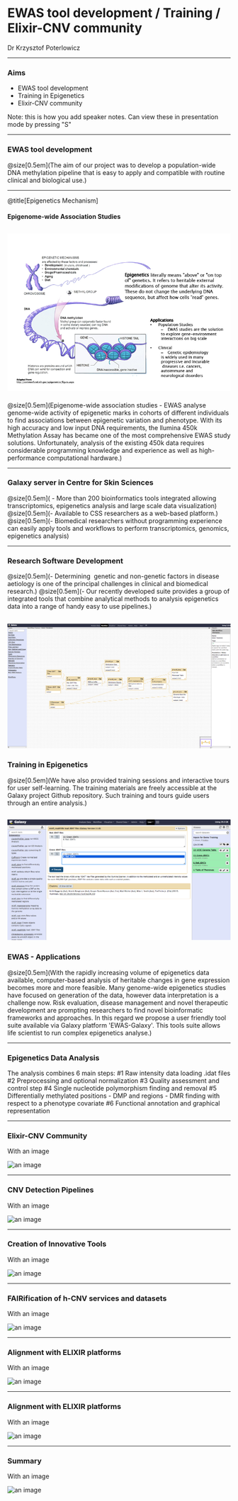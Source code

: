# EWAS tool development / Training / Elixir-CNV community

Dr Krzysztof Poterlowicz <!-- .element: class="whitetext" -->

---

### Aims

- EWAS tool development
- Training in Epigenetics
- Elixir-CNV community

Note:
this is how you add speaker notes. Can view these in presentation mode by pressing "S"

---

### EWAS tool development

@size[0.5em](The aim of our project was to develop a population-wide DNA methylation pipeline that is easy to apply and compatible with routine clinical and biological use.)

---
@title[Epigenetics Mechanism]


#### Epigenome-wide Association Studies

![ewas](EWAS_Elixir_CNV/images/epigenetics.jpg)
---

@size[0.5em](Epigenome-wide association studies - EWAS analyse genome-wide activity of epigenetic marks in cohorts of different individuals to find associations between epigenetic variation and phenotype. With its high accuracy and low input DNA requirements, the llumina 450k Methylation Assay has became one of the most comprehensive EWAS study solutions. Unfortunately, analysis of the existing 450k data requires considerable programming knowledge and experience as well as high-performance computational hardware.)

---

### Galaxy server in Centre for Skin Sciences
@size[0.5em]( - More than 200 bioinformatics tools integrated allowing transcriptomics, epigenetics analysis and large scale data visualization)
@size[0.5em](- Available to CSS researchers as a web-based platform.)
@size[0.5em](- Biomedical researchers without programming experience can easily apply tools and workflows to perform transcriptomics, genomics, epigenetics analysis)

---

### Research Software Development
@size[0.5em](- Determining  genetic and non-genetic factors in disease aetiology is one of the principal challenges in clinical and biomedical research.)
@size[0.5em](- Our recently developed suite provides a group of integrated tools that combine analytical methods to analysis epigenetics data into a range of handy easy to use pipelines.)

![workflow](EWAS_Elixir_CNV/images/workflow.png)
---

### Training in Epigenetics

@size[0.5em](We have also provided training sessions and interactive tours for user self-learning. The training materials are freely accessible at the Galaxy project Github repository. Such training and tours guide users through an entire analysis.)

![an image](EWAS_Elixir_CNV/images/load.png)
---

### EWAS - Applications

@size[0.5em](With the rapidly increasing volume of epigenetics data available, computer-based analysis of heritable changes in gene expression becomes more and more feasible. Many genome-wide epigenetics studies have focused on generation of the data, however data interpretation is a challenge now. Risk evaluation, disease management and novel therapeutic development are prompting researchers to find novel bioinformatic frameworks and approaches.  In this regard we propose a user friendly tool suite available via Galaxy platform 'EWAS-Galaxy'. This tools suite allows life scientist to run complex epigenetics analyse.)

---

### Epigenetics Data Analysis

The analysis combines 6 main steps:
#1 Raw intensity data loading .idat files
#2 Preprocessing and optional normalization
#3 Quality assessment and control step
#4 Single nucleotide polymorphism finding and removal
#5 Differentially methylated positions - DMP and regions - DMR finding with respect to a phenotype covariate
#6 Functional annotation and graphical representation


---

### Elixir-CNV Community

With an image

![an image](https://imgs.xkcd.com/comics/dna.png)

---

###  CNV Detection Pipelines

With an image

![an image](https://imgs.xkcd.com/comics/dna.png)

---

###  Creation of Innovative Tools

With an image

![an image](https://imgs.xkcd.com/comics/dna.png)

---

###  FAIRification of h-CNV services and datasets

With an image

![an image](https://imgs.xkcd.com/comics/dna.png)

---
###  Alignment with ELIXIR platforms

With an image

![an image](https://imgs.xkcd.com/comics/dna.png)

---

###  Alignment with ELIXIR platforms

With an image

![an image](https://imgs.xkcd.com/comics/dna.png)

---
### Summary

With an image

![an image](https://imgs.xkcd.com/comics/dna.png)
